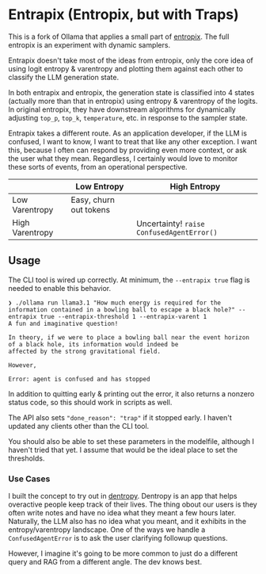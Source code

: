 # Entrapix (Entropix, but with Traps)

This is a fork of Ollama that applies a small part of
[entropix](https://github.com/xjdr-alt/entropix). The full entropix is an experiment
with dynamic samplers.

Entrapix doesn't take most of the ideas from entropix, only the core idea of using
logit entropy & varentropy and plotting them against each other to classify the LLM
generation state.

In both entrapix and entropix, the generation state is classified into 4 states (actually 
more than that in entropix) using entropy & varentropy of the logits. In original entropix, they
have downstream algorithms for dynamically adjusting `top_p`, `top_k`, `temperature`, etc.
in response to the sampler state.

Entrapix takes a different route. As an application developer, if the LLM is confused, I
want to know, I want to treat that like any other exception. I want this, because I often
can respond by providing even more context, or ask the user what they mean. Regardless, I
certainly would love to monitor these sorts of events, from an operational perspective.

| | Low Entropy | High Entropy |
|--------|--------|--------|
| Low Varentropy | Easy, churn out tokens |  |
| High Varentropy |  | Uncertainty! `raise ConfusedAgentError()` |


## Usage

The CLI tool is wired up correctly. At minimum, the `--entrapix true` flag is needed to
enable this behavior.

```shell
❯ ./ollama run llama3.1 "How much energy is required for the information contained in a bowling ball to escape a black hole?" --entrapix true --entrapix-threshold 1 --entrapix-varent 1
A fun and imaginative question!

In theory, if we were to place a bowling ball near the event horizon of a black hole, its information would indeed be 
affected by the strong gravitational field.

However,

Error: agent is confused and has stopped
```

In addition to quitting early & printing out the error, it also returns a nonzero status 
code, so this should work in scripts as well.

The API also sets `"done_reason": "trap"` if it stopped early. I haven't updated any 
clients other than the CLI tool.

You should also be able to set these parameters in the modelfile, although I haven't
tried that yet. I assume that would be the ideal place to set the thresholds.


### Use Cases
I built the concept to try out in [dentropy](https://www.getdentropy.com/). Dentropy is an app
that helps overactive people keep track of their lives. The thing obout our users is they often
write notes and have no idea what they meant a few hours later. Naturally, the LLM also has no
idea what you meant, and it exhibits in the entropy/varentropy landscape. One of the ways we
handle a `ConfusedAgentError` is to ask the user clarifying followup questions.

However, I imagine it's going to be more common to just do a different query and RAG from a
different angle. The dev knows best.
